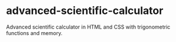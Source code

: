 # advanced-scientific-calculator
Advanced scientific calculator in HTML and CSS with trigonometric functions and memory.
